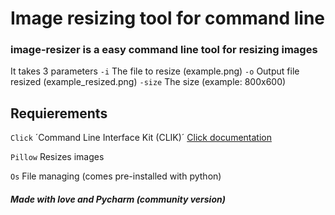 # Image resizing tool for command line
### image-resizer is a easy command line tool for resizing images
It takes 3 parameters
`-i` The file to resize (example.png)
`-o` Output file resized (example_resized.png) 
`-size` The size (example: 800x600)

## Requierements
`Click` ´Command Line Interface Kit (CLIK)´ [Click documentation](https://click.palletsprojects.com/en/7.x/)


`Pillow` Resizes images


`Os` File managing (comes pre-installed with python)




##### Made with love and Pycharm (community version)
